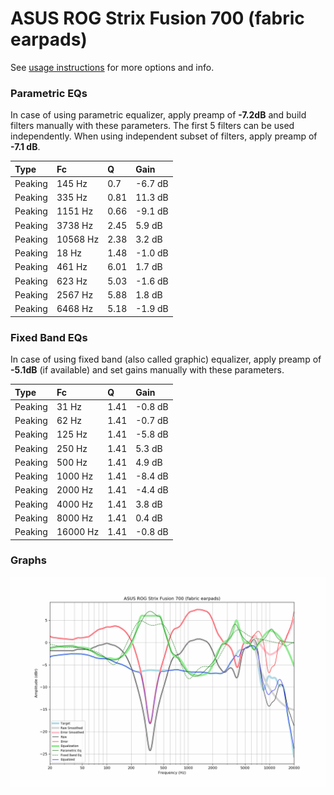 # ASUS ROG Strix Fusion 700 (fabric earpads)
See [usage instructions](https://github.com/jaakkopasanen/AutoEq#usage) for more options and info.

### Parametric EQs
In case of using parametric equalizer, apply preamp of **-7.2dB** and build filters manually
with these parameters. The first 5 filters can be used independently.
When using independent subset of filters, apply preamp of **-7.1 dB**.

| Type    | Fc       |    Q | Gain    |
|:--------|:---------|:-----|:--------|
| Peaking | 145 Hz   | 0.7  | -6.7 dB |
| Peaking | 335 Hz   | 0.81 | 11.3 dB |
| Peaking | 1151 Hz  | 0.66 | -9.1 dB |
| Peaking | 3738 Hz  | 2.45 | 5.9 dB  |
| Peaking | 10568 Hz | 2.38 | 3.2 dB  |
| Peaking | 18 Hz    | 1.48 | -1.0 dB |
| Peaking | 461 Hz   | 6.01 | 1.7 dB  |
| Peaking | 623 Hz   | 5.03 | -1.6 dB |
| Peaking | 2567 Hz  | 5.88 | 1.8 dB  |
| Peaking | 6468 Hz  | 5.18 | -1.9 dB |

### Fixed Band EQs
In case of using fixed band (also called graphic) equalizer, apply preamp of **-5.1dB**
(if available) and set gains manually with these parameters.

| Type    | Fc       |    Q | Gain    |
|:--------|:---------|:-----|:--------|
| Peaking | 31 Hz    | 1.41 | -0.8 dB |
| Peaking | 62 Hz    | 1.41 | -0.7 dB |
| Peaking | 125 Hz   | 1.41 | -5.8 dB |
| Peaking | 250 Hz   | 1.41 | 5.3 dB  |
| Peaking | 500 Hz   | 1.41 | 4.9 dB  |
| Peaking | 1000 Hz  | 1.41 | -8.4 dB |
| Peaking | 2000 Hz  | 1.41 | -4.4 dB |
| Peaking | 4000 Hz  | 1.41 | 3.8 dB  |
| Peaking | 8000 Hz  | 1.41 | 0.4 dB  |
| Peaking | 16000 Hz | 1.41 | -0.8 dB |

### Graphs
![](./ASUS%20ROG%20Strix%20Fusion%20700%20(fabric%20earpads).png)